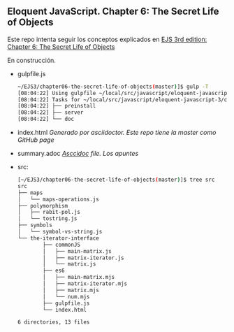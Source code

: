 ## Eloquent JavaScript. Chapter 6: The Secret Life of Objects

Este repo intenta seguir los conceptos explicados  en 
[EJS 3rd  edition: Chapter 6: The Secret Life of Objects](http://eloquentjavascript.net/3rd_edition/06_object.html)

En construcción.

* gulpfile.js

  ```bash
  ~/EJS3/chapter06-the-secret-life-of-objects(master)]$ gulp -T
  [08:04:22] Using gulpfile ~/local/src/javascript/eloquent-javascript-3/chapter06-the-secret-life-of-objects/gulpfile.js
  [08:04:22] Tasks for ~/local/src/javascript/eloquent-javascript-3/chapter06-the-secret-life-of-objects/gulpfile.js
  [08:04:22] ├── preinstall
  [08:04:22] ├── server
  [08:04:22] └── doc
  ```
* index.html *Generado por  asciidoctor. Este repo tiene la master como GitHub page*
* summary.adoc *[Asccidoc](https://asciidoctor.org/docs/what-is-asciidoc/) file. Los apuntes*
* src:

	```bash
	[~/EJS3/chapter06-the-secret-life-of-objects(master)]$ tree src
	src
	├── maps
	│   └── maps-operations.js
	├── polymorphism
	│   ├── rabit-pol.js
	│   └── tostring.js
	├── symbols
	│   └── symbol-vs-string.js
	└── the-iterator-interface
			├── commonJS
			│   ├── main-matrix.js
			│   ├── matrix-iterator.js
			│   └── matrix.js
			├── es6
			│   ├── main-matrix.mjs
			│   ├── matrix-iterator.mjs
			│   ├── matrix.mjs
			│   └── num.mjs
			├── gulpfile.js
			└── index.html

	6 directories, 13 files
  ```

